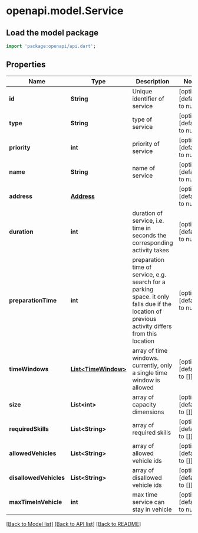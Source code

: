 # openapi.model.Service

## Load the model package
```dart
import 'package:openapi/api.dart';
```

## Properties
Name | Type | Description | Notes
------------ | ------------- | ------------- | -------------
**id** | **String** | Unique identifier of service | [optional] [default to null]
**type** | **String** | type of service | [optional] [default to null]
**priority** | **int** | priority of service | [optional] [default to null]
**name** | **String** | name of service | [optional] [default to null]
**address** | [**Address**](Address.md) |  | [optional] [default to null]
**duration** | **int** | duration of service, i.e. time in seconds the corresponding activity takes | [optional] [default to null]
**preparationTime** | **int** | preparation time of service, e.g. search for a parking space. it only falls due if the location of previous activity differs from this location | [optional] [default to null]
**timeWindows** | [**List&lt;TimeWindow&gt;**](TimeWindow.md) | array of time windows. currently, only a single time window is allowed | [optional] [default to []]
**size** | **List&lt;int&gt;** | array of capacity dimensions | [optional] [default to []]
**requiredSkills** | **List&lt;String&gt;** | array of required skills | [optional] [default to []]
**allowedVehicles** | **List&lt;String&gt;** | array of allowed vehicle ids | [optional] [default to []]
**disallowedVehicles** | **List&lt;String&gt;** | array of disallowed vehicle ids | [optional] [default to []]
**maxTimeInVehicle** | **int** | max time service can stay in vehicle | [optional] [default to null]

[[Back to Model list]](../README.md#documentation-for-models) [[Back to API list]](../README.md#documentation-for-api-endpoints) [[Back to README]](../README.md)


